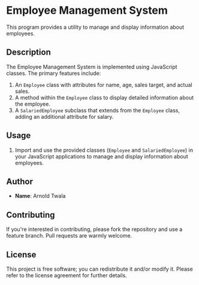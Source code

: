 
# Employee Management System

This program provides a utility to manage and display information about employees.

## Description

The Employee Management System is implemented using JavaScript classes. The primary features include:

1. An `Employee` class with attributes for name, age, sales target, and actual sales.
2. A method within the `Employee` class to display detailed information about the employee.
3. A `SalariedEmployee` subclass that extends from the `Employee` class, adding an additional attribute for salary.

## Usage

1. Import and use the provided classes (`Employee` and `SalariedEmployee`) in your JavaScript applications to manage and display information about employees.

## Author

- **Name**: Arnold Twala

## Contributing

If you're interested in contributing, please fork the repository and use a feature branch. Pull requests are warmly welcome.

## License

This project is free software; you can redistribute it and/or modify it. Please refer to the license agreement for further details.

